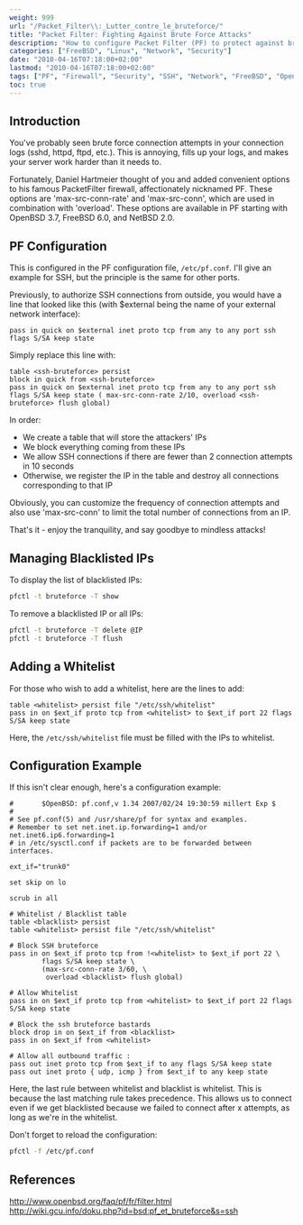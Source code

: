 ```yaml
---
weight: 999
url: "/Packet_Filter\\:_Lutter_contre_le_bruteforce/"
title: "Packet Filter: Fighting Against Brute Force Attacks"
description: "How to configure Packet Filter (PF) to protect against brute force attacks on services like SSH by automatically blacklisting suspicious IP addresses."
categories: ["FreeBSD", "Linux", "Network", "Security"]
date: "2010-04-16T07:18:00+02:00"
lastmod: "2010-04-16T07:18:00+02:00"
tags: ["PF", "Firewall", "Security", "SSH", "Network", "FreeBSD", "OpenBSD"]
toc: true
---
```


## Introduction

You've probably seen brute force connection attempts in your connection logs (sshd, httpd, ftpd, etc.). This is annoying, fills up your logs, and makes your server work harder than it needs to.

Fortunately, Daniel Hartmeier thought of you and added convenient options to his famous PacketFilter firewall, affectionately nicknamed PF. These options are 'max-src-conn-rate' and 'max-src-conn', which are used in combination with 'overload'. These options are available in PF starting with OpenBSD 3.7, FreeBSD 6.0, and NetBSD 2.0.

## PF Configuration

This is configured in the PF configuration file, `/etc/pf.conf`. I'll give an example for SSH, but the principle is the same for other ports.

Previously, to authorize SSH connections from outside, you would have a line that looked like this (with $external being the name of your external network interface):

```pf {linenos=table}
pass in quick on $external inet proto tcp from any to any port ssh flags S/SA keep state
```

Simply replace this line with:

```pf {linenos=table}
table <ssh-bruteforce> persist
block in quick from <ssh-bruteforce>
pass in quick on $external inet proto tcp from any to any port ssh flags S/SA keep state ( max-src-conn-rate 2/10, overload <ssh-bruteforce> flush global)
```

In order:

* We create a table that will store the attackers' IPs
* We block everything coming from these IPs
* We allow SSH connections if there are fewer than 2 connection attempts in 10 seconds
* Otherwise, we register the IP in the table and destroy all connections corresponding to that IP

Obviously, you can customize the frequency of connection attempts and also use 'max-src-conn' to limit the total number of connections from an IP.

That's it - enjoy the tranquility, and say goodbye to mindless attacks!

## Managing Blacklisted IPs

To display the list of blacklisted IPs:

```bash
pfctl -t bruteforce -T show
```

To remove a blacklisted IP or all IPs:

```bash
pfctl -t bruteforce -T delete @IP
pfctl -t bruteforce -T flush
```

## Adding a Whitelist

For those who wish to add a whitelist, here are the lines to add:

```pf {linenos=table}
table <whitelist> persist file "/etc/ssh/whitelist"
pass in on $ext_if proto tcp from <whitelist> to $ext_if port 22 flags S/SA keep state
```

Here, the `/etc/ssh/whitelist` file must be filled with the IPs to whitelist.

## Configuration Example

If this isn't clear enough, here's a configuration example:

```pf {linenos=table}
#       $OpenBSD: pf.conf,v 1.34 2007/02/24 19:30:59 millert Exp $
#
# See pf.conf(5) and /usr/share/pf for syntax and examples.
# Remember to set net.inet.ip.forwarding=1 and/or net.inet6.ip6.forwarding=1
# in /etc/sysctl.conf if packets are to be forwarded between interfaces.

ext_if="trunk0"

set skip on lo

scrub in all 

# Whitelist / Blacklist table
table <blacklist> persist
table <whitelist> persist file "/etc/ssh/whitelist"

# Block SSH bruteforce
pass in on $ext_if proto tcp from !<whitelist> to $ext_if port 22 \
        flags S/SA keep state \
        (max-src-conn-rate 3/60, \
         overload <blacklist> flush global)

# Allow Whitelist
pass in on $ext_if proto tcp from <whitelist> to $ext_if port 22 flags S/SA keep state

# Block the ssh bruteforce bastards
block drop in on $ext_if from <blacklist>
pass in on $ext_if from <whitelist>

# Allow all outbound traffic :
pass out inet proto tcp from $ext_if to any flags S/SA keep state
pass out inet proto { udp, icmp } from $ext_if to any keep state
```

Here, the last rule between whitelist and blacklist is whitelist. This is because the last matching rule takes precedence.
This allows us to connect even if we get blacklisted because we failed to connect after x attempts, as long as we're in the whitelist.

Don't forget to reload the configuration:

```bash
pfctl -f /etc/pf.conf
```

## References

http://www.openbsd.org/faq/pf/fr/filter.html  
http://wiki.gcu.info/doku.php?id=bsd:pf_et_bruteforce&s=ssh
